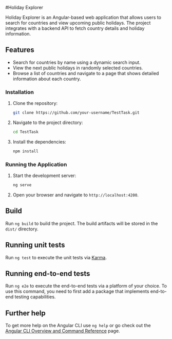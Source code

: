 #Holiday Explorer

Holiday Explorer is an Angular-based web application that allows users to search for countries and view upcoming public holidays. The project integrates with a backend API to fetch country details and holiday information.

## Features

- Search for countries by name using a dynamic search input.
- View the next public holidays in randomly selected countries.
- Browse a list of countries and navigate to a page that shows detailed information about each country.

### Installation

1. Clone the repository:

   ```bash
   git clone https://github.com/your-username/TestTask.git
   ```

2. Navigate to the project directory:

    ```bash
    cd TestTask
    ```

3. Install the dependencies:

    ```bash
    npm install
    ```

### Running the Application

1. Start the development server:

    ```bash
    ng serve
    ```
    
2. Open your browser and navigate to `http://localhost:4200`.

## Build

Run `ng build` to build the project. The build artifacts will be stored in the `dist/` directory.

## Running unit tests

Run `ng test` to execute the unit tests via [Karma](https://karma-runner.github.io).

## Running end-to-end tests

Run `ng e2e` to execute the end-to-end tests via a platform of your choice. To use this command, you need to first add a package that implements end-to-end testing capabilities.

## Further help

To get more help on the Angular CLI use `ng help` or go check out the [Angular CLI Overview and Command Reference](https://angular.dev/tools/cli) page.
